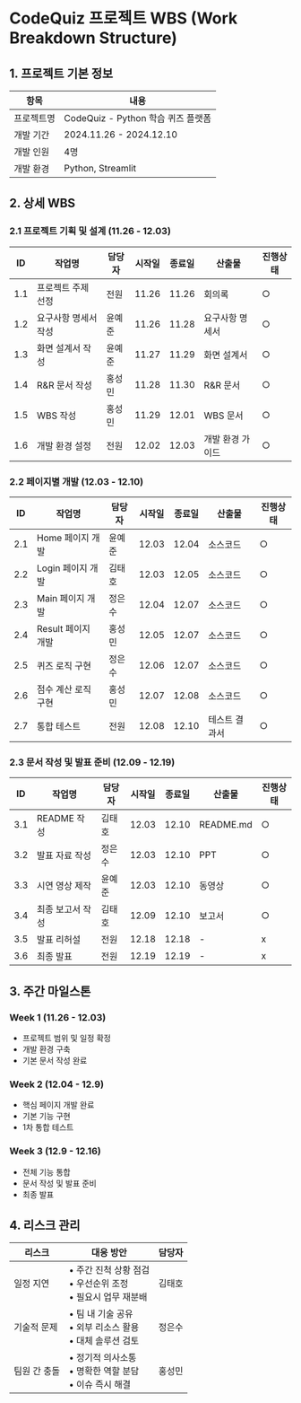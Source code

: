 # CodeQuiz 프로젝트 WBS (Work Breakdown Structure)

## 1. 프로젝트 기본 정보
| 항목 | 내용 |
|------|------|
| 프로젝트명 | CodeQuiz - Python 학습 퀴즈 플랫폼 |
| 개발 기간 | 2024.11.26 - 2024.12.10 |
| 개발 인원 | 4명 |
| 개발 환경 | Python, Streamlit |

## 2. 상세 WBS

### 2.1 프로젝트 기획 및 설계 (11.26 - 12.03)
| ID | 작업명 | 담당자 | 시작일 | 종료일 | 산출물 | 진행상태 |
|------|--------|---------|---------|---------|---------|-----------|
| 1.1 | 프로젝트 주제 선정 | 전원 | 11.26 | 11.26 | 회의록 | ○ |
| 1.2 | 요구사항 명세서 작성 | 윤예준 | 11.26 | 11.28 | 요구사항 명세서 | ○ |
| 1.3 | 화면 설계서 작성 | 윤예준 | 11.27 | 11.29 | 화면 설계서 | ○ |
| 1.4 | R&R 문서 작성 | 홍성민 | 11.28 | 11.30 | R&R 문서 | ○ |
| 1.5 | WBS 작성 | 홍성민 | 11.29 | 12.01 | WBS 문서 | ○ |
| 1.6 | 개발 환경 설정 | 전원 | 12.02 | 12.03 | 개발 환경 가이드 | ○ |

### 2.2 페이지별 개발 (12.03 - 12.10)
| ID | 작업명 | 담당자 | 시작일 | 종료일 | 산출물 | 진행상태 |
|------|--------|---------|---------|---------|---------|-----------|
| 2.1 | Home 페이지 개발 | 윤예준 | 12.03 | 12.04 | 소스코드 | ○ |
| 2.2 | Login 페이지 개발 | 김태호 | 12.03 | 12.05 | 소스코드 | ○ |
| 2.3 | Main 페이지 개발 | 정은수 | 12.04 | 12.07 | 소스코드 | ○ |
| 2.4 | Result 페이지 개발 | 홍성민 | 12.05 | 12.07 | 소스코드 | ○ |
| 2.5 | 퀴즈 로직 구현 | 정은수 | 12.06 | 12.07 | 소스코드 | ○ |
| 2.6 | 점수 계산 로직 구현 | 홍성민 | 12.07 | 12.08 | 소스코드 | ○ |
| 2.7 | 통합 테스트 | 전원 | 12.08 | 12.10 | 테스트 결과서 | ○ |

### 2.3 문서 작성 및 발표 준비 (12.09 - 12.19)
| ID | 작업명 | 담당자 | 시작일 | 종료일 | 산출물 | 진행상태 |
|------|--------|---------|---------|---------|---------|-----------|
| 3.1 | README 작성 | 김태호 | 12.03 | 12.10 | README.md | ○ |
| 3.2 | 발표 자료 작성 | 정은수 | 12.03 | 12.10 | PPT | ○ |
| 3.3 | 시연 영상 제작 | 윤예준 | 12.03 | 12.10 | 동영상 | ○ |
| 3.4 | 최종 보고서 작성 | 김태호 | 12.09 | 12.10 | 보고서 | ○ |
| 3.5 | 발표 리허설 | 전원 | 12.18 | 12.18 | - | x |
| 3.6 | 최종 발표 | 전원 | 12.19 | 12.19 | - | x |

## 3. 주간 마일스톤

### Week 1 (11.26 - 12.03)
- 프로젝트 범위 및 일정 확정
- 개발 환경 구축
- 기본 문서 작성 완료

### Week 2 (12.04 - 12.9)
- 핵심 페이지 개발 완료
- 기본 기능 구현
- 1차 통합 테스트

### Week 3 (12.9 - 12.16)
- 전체 기능 통합
- 문서 작성 및 발표 준비
- 최종 발표

## 4. 리스크 관리
| 리스크 | 대응 방안 | 담당자 |
|--------|-----------|---------|
| 일정 지연 | • 주간 진척 상황 점검<br>• 우선순위 조정<br>• 필요시 업무 재분배 | 김태호 |
| 기술적 문제 | • 팀 내 기술 공유<br>• 외부 리소스 활용<br>• 대체 솔루션 검토 | 정은수 |
| 팀원 간 충돌 | • 정기적 의사소통<br>• 명확한 역할 분담<br>• 이슈 즉시 해결 | 홍성민 |